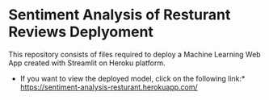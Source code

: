 # Sentiment Analysis of Resturant Reviews Deplyoment
This repository consists of files required to deploy a Machine Learning Web App created with Streamlit on Heroku platform.

* If you want to view the deployed model, click on the following link:* https://sentiment-analysis-resturant.herokuapp.com/
